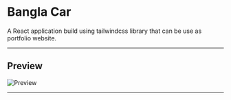 # Bangla Car

A React application build using tailwindcss library that can be use as portfolio website.

---

## Preview

![Preview](https://i.ibb.co/BTjvN1c/screencapture-localhost-3000-2021-06-09-00-35-31.png)

---

